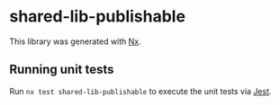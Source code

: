 # shared-lib-publishable

This library was generated with [Nx](https://nx.dev).

## Running unit tests

Run `nx test shared-lib-publishable` to execute the unit tests via [Jest](https://jestjs.io).
